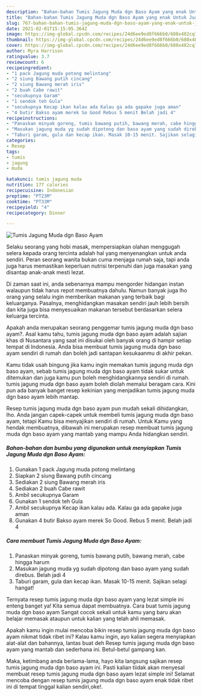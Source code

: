 ```yaml
---
description: "Bahan-bahan Tumis Jagung Muda dgn Baso Ayam yang enak Untuk Jualan"
title: "Bahan-bahan Tumis Jagung Muda dgn Baso Ayam yang enak Untuk Jualan"
slug: 767-bahan-bahan-tumis-jagung-muda-dgn-baso-ayam-yang-enak-untuk-jualan
date: 2021-02-01T15:15:05.364Z
image: https://img-global.cpcdn.com/recipes/24d6ee9ed8f666b0/680x482cq70/tumis-jagung-muda-dgn-baso-ayam-foto-resep-utama.jpg
thumbnail: https://img-global.cpcdn.com/recipes/24d6ee9ed8f666b0/680x482cq70/tumis-jagung-muda-dgn-baso-ayam-foto-resep-utama.jpg
cover: https://img-global.cpcdn.com/recipes/24d6ee9ed8f666b0/680x482cq70/tumis-jagung-muda-dgn-baso-ayam-foto-resep-utama.jpg
author: Myra Harrison
ratingvalue: 3.7
reviewcount: 6
recipeingredient:
- "1 pack Jagung muda potong melintang"
- "2 siung Bawang putih cincang"
- "2 siung Bawang merah iris"
- "2 buah Cabe rawit"
- "secukupnya Garam"
- "1 sendok teh Gula"
- "secukupnya Kecap ikan kalau ada Kalau ga ada gapake juga aman"
- "4 butir Bakso ayam merek So Good Rebus 5 menit Belah jadi 4"
recipeinstructions:
- "Panaskan minyak goreng, tumis bawang putih, bawang merah, cabe hingga harum"
- "Masukan jagung muda yg sudah dipotong dan baso ayam yang sudah direbus. Belah jadi 4"
- "Taburi garam, gula dan kecap ikan. Masak 10-15 menit. Sajikan selagi hangat!"
categories:
- Resep
tags:
- tumis
- jagung
- muda

katakunci: tumis jagung muda 
nutrition: 177 calories
recipecuisine: Indonesian
preptime: "PT23M"
cooktime: "PT33M"
recipeyield: "4"
recipecategory: Dinner

---
```



![Tumis Jagung Muda dgn Baso Ayam](https://img-global.cpcdn.com/recipes/24d6ee9ed8f666b0/680x482cq70/tumis-jagung-muda-dgn-baso-ayam-foto-resep-utama.jpg)

Selaku seorang yang hobi masak, mempersiapkan olahan menggugah selera kepada orang tercinta adalah hal yang menyenangkan untuk anda sendiri. Peran seorang  wanita bukan cuma menjaga rumah saja, tapi anda juga harus memastikan keperluan nutrisi terpenuhi dan juga masakan yang disantap anak-anak mesti lezat.

Di zaman  saat ini, anda sebenarnya mampu mengorder hidangan instan walaupun tidak harus repot membuatnya dahulu. Namun banyak juga lho orang yang selalu ingin memberikan makanan yang terbaik bagi keluarganya. Pasalnya, menghidangkan masakan sendiri jauh lebih bersih dan kita juga bisa menyesuaikan makanan tersebut berdasarkan selera keluarga tercinta. 



Apakah anda merupakan seorang penggemar tumis jagung muda dgn baso ayam?. Asal kamu tahu, tumis jagung muda dgn baso ayam adalah sajian khas di Nusantara yang saat ini disukai oleh banyak orang di hampir setiap tempat di Indonesia. Anda bisa membuat tumis jagung muda dgn baso ayam sendiri di rumah dan boleh jadi santapan kesukaanmu di akhir pekan.

Kamu tidak usah bingung jika kamu ingin memakan tumis jagung muda dgn baso ayam, sebab tumis jagung muda dgn baso ayam tidak sukar untuk ditemukan dan juga kamu pun boleh menghidangkannya sendiri di rumah. tumis jagung muda dgn baso ayam boleh diolah memalui beragam cara. Kini pun ada banyak banget resep kekinian yang menjadikan tumis jagung muda dgn baso ayam lebih mantap.

Resep tumis jagung muda dgn baso ayam pun mudah sekali dihidangkan, lho. Anda jangan capek-capek untuk membeli tumis jagung muda dgn baso ayam, tetapi Kamu bisa menyajikan sendiri di rumah. Untuk Kamu yang hendak membuatnya, dibawah ini merupakan resep membuat tumis jagung muda dgn baso ayam yang mantab yang mampu Anda hidangkan sendiri.

<!--inarticleads1-->

##### Bahan-bahan dan bumbu yang digunakan untuk menyiapkan Tumis Jagung Muda dgn Baso Ayam:

1. Gunakan 1 pack Jagung muda potong melintang
1. Siapkan 2 siung Bawang putih cincang
1. Sediakan 2 siung Bawang merah iris
1. Sediakan 2 buah Cabe rawit
1. Ambil secukupnya Garam
1. Gunakan 1 sendok teh Gula
1. Ambil secukupnya Kecap ikan kalau ada. Kalau ga ada gapake juga aman
1. Gunakan 4 butir Bakso ayam merek So Good. Rebus 5 menit. Belah jadi 4




<!--inarticleads2-->

##### Cara membuat Tumis Jagung Muda dgn Baso Ayam:

1. Panaskan minyak goreng, tumis bawang putih, bawang merah, cabe hingga harum
1. Masukan jagung muda yg sudah dipotong dan baso ayam yang sudah direbus. Belah jadi 4
1. Taburi garam, gula dan kecap ikan. Masak 10-15 menit. Sajikan selagi hangat!




Ternyata resep tumis jagung muda dgn baso ayam yang lezat simple ini enteng banget ya! Kita semua dapat membuatnya. Cara buat tumis jagung muda dgn baso ayam Sangat cocok sekali untuk kamu yang baru akan belajar memasak ataupun untuk kalian yang telah ahli memasak.

Apakah kamu ingin mulai mencoba bikin resep tumis jagung muda dgn baso ayam nikmat tidak ribet ini? Kalau kamu ingin, ayo kalian segera menyiapkan alat-alat dan bahannya, lantas buat deh Resep tumis jagung muda dgn baso ayam yang mantab dan sederhana ini. Betul-betul gampang kan. 

Maka, ketimbang anda berlama-lama, hayo kita langsung sajikan resep tumis jagung muda dgn baso ayam ini. Pasti kalian tiidak akan menyesal membuat resep tumis jagung muda dgn baso ayam lezat simple ini! Selamat mencoba dengan resep tumis jagung muda dgn baso ayam enak tidak ribet ini di tempat tinggal kalian sendiri,oke!.

